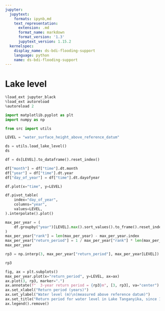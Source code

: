 ```yaml
---
jupyter:
  jupytext:
    formats: ipynb,md
    text_representation:
      extension: .md
      format_name: markdown
      format_version: '1.3'
      jupytext_version: 1.15.2
  kernelspec:
    display_name: ds-bdi-flooding-support
    language: python
    name: ds-bdi-flooding-support
---
```


# Lake level

```python
%load_ext jupyter_black
%load_ext autoreload
%autoreload 2
```

```python
import matplotlib.pyplot as plt
import numpy as np

from src import utils
```

```python
LEVEL = "water_surface_height_above_reference_datum"
```

```python
ds = utils.load_lake_level()
ds
```

```python
df = ds[LEVEL].to_dataframe().reset_index()
```

```python
df["month"] = df["time"].dt.month
df["year"] = df["time"].dt.year
df["day_of_year"] = df["time"].dt.dayofyear
```

```python
df.plot(x="time", y=LEVEL)
```

```python
df.pivot_table(
    index="day_of_year",
    columns="year",
    values=LEVEL,
).interpolate().plot()
```

```python
max_per_year = (
    df.groupby("year")[LEVEL].max().sort_values().to_frame().reset_index()
)
max_per_year["rank"] = len(max_per_year) - max_per_year.index
max_per_year["return_period"] = 1 / max_per_year["rank"] * len(max_per_year)
max_per_year
```

```python
rp3 = np.interp(3, max_per_year["return_period"], max_per_year[LEVEL])
```

```python
rp3
```

```python
fig, ax = plt.subplots()
max_per_year.plot(x="return_period", y=LEVEL, ax=ax)
ax.plot(3, rp3, marker=".")
ax.annotate(f"  3-year return period = {rp3}m", [3, rp3], va="center")
ax.set_xlabel("Return period (years)")
ax.set_ylabel("Water level (m)\n(measured above reference datum)")
ax.set_title("Return period for water level in Lake Tanganyika, since 1992")
ax.legend().remove()
```

```python

```

```python

```
